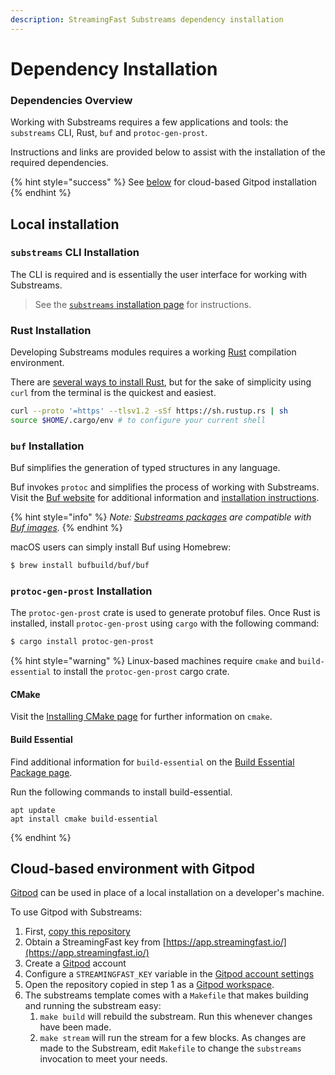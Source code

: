 ```yaml
---
description: StreamingFast Substreams dependency installation
---
```


# Dependency Installation

### Dependencies Overview

Working with Substreams requires a few applications and tools: the `substreams` CLI, Rust, `buf` and `protoc-gen-prost`.

Instructions and links are provided below to assist with the installation of the required dependencies.

{% hint style="success" %}
See [below](installation-requirements.md#cloud-based-gitpod-installation) for cloud-based Gitpod installation
{% endhint %}

## Local installation

### `substreams` CLI Installation

The CLI is required and is essentially the user interface for working with Substreams.

> See the [`substreams` installation page](../getting-started/installing-the-cli.md) for instructions.

### Rust Installation

Developing Substreams modules requires a working [Rust](https://www.rust-lang.org/) compilation environment.

There are [several ways to install Rust](https://www.rust-lang.org/tools/install), but for the sake of simplicity using `curl` from the terminal is the quickest and easiest.

```bash
curl --proto '=https' --tlsv1.2 -sSf https://sh.rustup.rs | sh
source $HOME/.cargo/env # to configure your current shell
```

### `buf` Installation

Buf simplifies the generation of typed structures in any language.

Buf invokes `protoc` and simplifies the process of working with Substreams. Visit the [Buf website](https://buf.build/) for additional information and [installation instructions](https://docs.buf.build/installation).

{% hint style="info" %}
_Note:_ [_Substreams packages_](../reference-and-specs/packages.md) _are compatible with_ [_Buf images_](https://docs.buf.build/reference/images)_._
{% endhint %}

macOS users can simply install Buf using Homebrew:

```bash
$ brew install bufbuild/buf/buf
```

### `protoc-gen-prost` Installation

The `protoc-gen-prost` crate is used to generate protobuf files. Once Rust is installed, install `protoc-gen-prost` using `cargo` with the following command:

```bash
$ cargo install protoc-gen-prost
```

{% hint style="warning" %}
Linux-based machines require `cmake` and `build-essential` to install the `protoc-gen-prost` cargo crate.

#### CMake

Visit the [Installing CMake page](https://cmake.org/install/) for further information on `cmake`.

#### Build Essential

Find additional information for `build-essential` on the [Build Essential Package page](https://itsfoss.com/build-essential-ubuntu/).

Run the following commands to install build-essential.

```
apt update
apt install cmake build-essential
```
{% endhint %}

## Cloud-based environment with Gitpod

[Gitpod](https://www.gitpod.io/) can be used in place of a local installation on a developer's machine.

To use Gitpod with Substreams:

1. First, [copy this repository](https://github.com/streamingfast/substreams-template/generate)
2. Obtain a StreamingFast key from [https://app.streamingfast.io/](https://app.streamingfast.io/)
3. Create a [Gitpod](https://gitpod.io/) account
4. Configure a `STREAMINGFAST_KEY` variable in the [Gitpod account settings](https://gitpod.io/variables)
5. Open the repository copied in step 1 as a [Gitpod workspace](https://gitpod.io/workspaces).
6. The substreams template comes with a `Makefile` that makes building and running the substream easy:
   1. `make build` will rebuild the substream. Run this whenever changes have been made.
   2. `make stream` will run the stream for a few blocks. As changes are made to the Substream, edit `Makefile` to change the `substreams` invocation to meet your needs.
